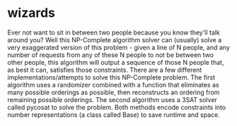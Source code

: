 # wizards
Ever not want to sit in between two people because you know they'll talk around you? Well this NP-Complete algorithm solver can (usually) solve a very exaggerated version of this problem - given a line of N people, and any number of requests from any of these N people to not be between two other people, this algorithm will output a sequence of those N people that, as best it can, satisfies those constraints.
There are a few different implementations/attempts to solve this NP-Complete problem. The first algorithm uses a randomizer combined with a function that eliminates as many possible orderings as possible, then reconstructs an ordering from remaining possible orderings.
The second algorithm uses a 3SAT solver called pycosat to solve the problem.
Both methods encode constraints into number representations (a class called Base) to save runtime and space.
